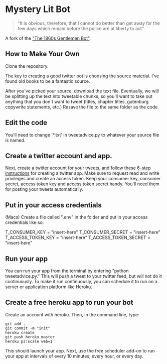 Mystery Lit Bot
==============
>"It is obvious, therefore, that I cannot do better than get away for the few days which remain before the police are at liberty to act"

A fork of the ["The 1860s Gentlemen Bot"](https://github.com/katelynsills/1860sgentleman).  

How to Make Your Own
---------------
Clone the repository.

The key to creating a good twitter bot is choosing the source material. I've found old books to be a fantastic source.

After you've picked your source, download the text file. Eventually, we will be splitting up the text into tweetable chunks, so you'll want to take out anything that you don't want to tweet (titles, chapter titles, gutenburg copywrite statements, etc.) Resave the file to the same folder as the code.

Edit the code
----------
You'll need to change '*.txt' in tweetadvice.py to whatever your source file is named. 

Create a twitter account and app.
------

Next, create a twitter account for your tweets, and follow these [6-step instructions](http://iag.me/socialmedia/how-to-create-a-twitter-app-in-8-easy-steps/) for creating a twitter app. Make sure to request read and write privileges and create an access token. Keep your consumer key, consumer secret, access token key and access token secret handy. You'll need them for posting your tweets automatically.

Put in your access credentials
------
(Macs) Create a file called ".env" in the folder and put in your access credentials like so: 

T_CONSUMER_KEY = "insert-here"
T_CONSUMER_SECRET = "insert-here"
T_ACCESS_TOKEN_KEY = "insert-here"
T_ACCESS_TOKEN_SECRET = "insert-here"

Run your app
-------
You can run your app from the terminal by entering "python tweetadvice.py." This will push a tweet to your twitter feed, but will not do it continuously. To make it run continuously, you can schedule it to run on a server or application platform like Heroku. 

Create a free heroku app to run your bot
--------
Create an account with heroku. Then, in the command line, type:

    git add .
    git commit -m "init"
    heroku create
    git push heroku master
    heroku ps:scale web=1

    
This should launch your app. Next, use the free scheduler add-on to run your app at intervals of every 10 minutes, every hour, or every day. 

